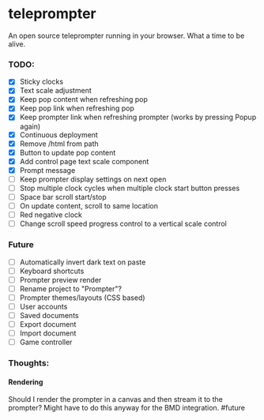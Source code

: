 # teleprompter
An open source teleprompter running in your browser. What a time to be alive.

### TODO:
- [x] Sticky clocks
- [x] Text scale adjustment
- [x] Keep pop content when refreshing pop
- [x] Keep pop link when refreshing pop
- [x] Keep prompter link when refreshing prompter (works by pressing Popup again)
- [x] Continuous deployment
- [x] Remove /html from path
- [x] Button to update pop content
- [x] Add control page text scale component
- [x] Prompt message
- [ ] Keep prompter display settings on next open
- [ ] Stop multiple clock cycles when multiple clock start button presses
- [ ] Space bar scroll start/stop
- [ ] On update content, scroll to same location
- [ ] Red negative clock
- [ ] Change scroll speed progress control to a vertical scale control

### Future
- [ ] Automatically invert dark text on paste
- [ ] Keyboard shortcuts
- [ ] Prompter preview render
- [ ] Rename project to "Prompter"?
- [ ] Prompter themes/layouts (CSS based)
- [ ] User accounts 
- [ ] Saved documents 
- [ ] Export document 
- [ ] Import document 
- [ ] Game controller 

### Thoughts:
#### Rendering
Should I render the prompter in a canvas and then stream it to the prompter? Might have to do this anyway for the BMD integration. #future
